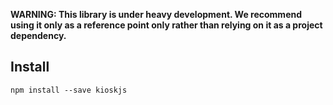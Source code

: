 **WARNING: This library is under heavy development. We recommend using it only as a reference point only rather than relying on it as a project dependency.**

## Install

```
npm install --save kioskjs
```
